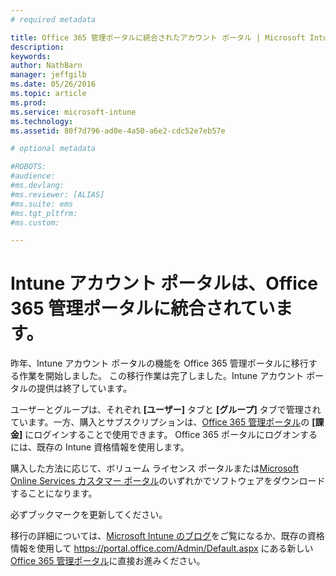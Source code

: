 ```yaml
---
# required metadata

title: Office 365 管理ポータルに統合されたアカウント ポータル | Microsoft Intune
description:
keywords:
author: NathBarn
manager: jeffgilb
ms.date: 05/26/2016
ms.topic: article
ms.prod:
ms.service: microsoft-intune
ms.technology:
ms.assetid: 80f7d796-ad0e-4a50-a6e2-cdc52e7eb57e

# optional metadata

#ROBOTS:
#audience:
#ms.devlang:
#ms.reviewer: [ALIAS]
#ms.suite: ems
#ms.tgt_pltfrm:
#ms.custom:

---
```


# Intune アカウント ポータルは、Office 365 管理ポータルに統合されています。

昨年、Intune アカウント ポータルの機能を Office 365 管理ポータルに移行する作業を開始しました。 この移行作業は完了しました。Intune アカウント ポータルの提供は終了しています。

ユーザーとグループは、それぞれ **[ユーザー]** タブと **[グループ]** タブで管理されています。一方、購入とサブスクリプションは、[Office 365 管理ポータル](https://portal.office.com/Admin/Default.aspx)の **[課金]** にログインすることで使用できます。 Office 365 ポータルにログオンするには、既存の Intune 資格情報を使用します。

購入した方法に応じて、ボリューム ライセンス ポータルまたは[Microsoft Online Services カスタマー ポータル](http://go.microsoft.com/fwlink/?LinkId=259567)のいずれかでソフトウェアをダウンロードすることになります。

必ずブックマークを更新してください。

移行の詳細については、[Microsoft Intune のブログ](https://blogs.technet.microsoft.com/microsoftintune/2015/09/01/intune-and-ems-subscriptions-now-available-in-the-office-365-portal/)をご覧になるか、既存の資格情報を使用して https://portal.office.com/Admin/Default.aspx にある新しい [Office 365 管理ポータル](https://portal.office.com/Admin/Default.aspx)に直接お進みください。


<!--HONumber=Jun16_HO2-->


